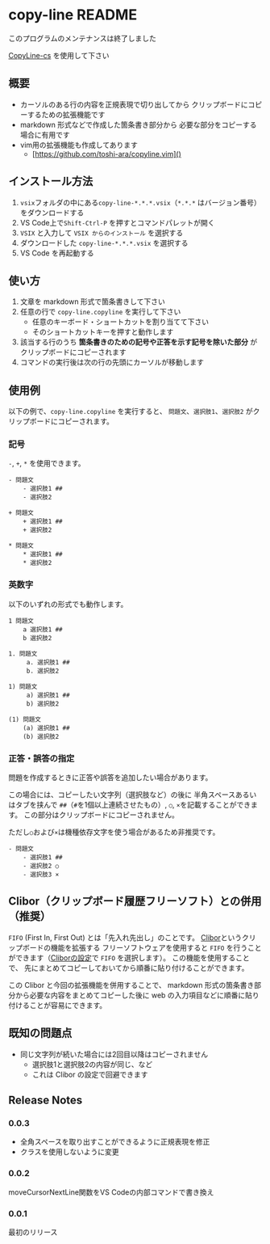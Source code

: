 # copy-line README

このプログラムのメンテナンスは終了しました

[CopyLine-cs](https://github.com/toshi-ara/CopyLine-cs)
を使用して下さい

## 概要

* カーソルのある行の内容を正規表現で切り出してから
  クリップボードにコピーするための拡張機能です
* markdown 形式などで作成した箇条書き部分から
  必要な部分をコピーする場合に有用です
* vim用の拡張機能も作成してあります
    * [https://github.com/toshi-ara/copyline.vim]()

## インストール方法

1. `vsix`フォルダの中にある`copy-line-*.*.*.vsix`（`*.*.*` はバージョン番号）をダウンロードする
1. VS Code上で`Shift-Ctrl-P` を押すとコマンドパレットが開く
1. `VSIX` と入力して `VSIX からのインストール` を選択する
1. ダウンロードした `copy-line-*.*.*.vsix` を選択する
1. VS Code を再起動する 


## 使い方

1. 文章を markdown 形式で箇条書きして下さい
1. 任意の行で `copy-line.copyline` を実行して下さい
   * 任意のキーボード・ショートカットを割り当てて下さい
   * そのショートカットキーを押すと動作します
1. 該当する行のうち
   **箇条書きのための記号や正答を示す記号を除いた部分**
   がクリップボードにコピーされます
1. コマンドの実行後は次の行の先頭にカーソルが移動します

## 使用例

以下の例で、`copy-line.copyline` を実行すると、
`問題文`、`選択肢1`、`選択肢2` がクリップボードにコピーされます。

### 記号

`-`, `+`, `*` を使用できます。

```
- 問題文
    - 選択肢1 ##
    - 選択肢2
```

```
+ 問題文
    + 選択肢1 ##
    + 選択肢2
```

```
* 問題文
    * 選択肢1 ##
    * 選択肢2
```
### 英数字

以下のいずれの形式でも動作します。

```
1 問題文
    a 選択肢1 ##
    b 選択肢2
```

```
1. 問題文
     a. 選択肢1 ##
     b. 選択肢2
```

```
1) 問題文
     a) 選択肢1 ##
     b) 選択肢2
```

```
(1) 問題文
    (a) 選択肢1 ##
    (b) 選択肢2
```

### 正答・誤答の指定

問題を作成するときに正答や誤答を追加したい場合があります。

この場合には、コピーしたい文字列（選択肢など）の後に
半角スペースあるいはタブを挟んで
`##`（`#`を1個以上連続させたもの）,
`○`, `×`を記載することができます。
この部分はクリップボードにコピーされません。

ただし`○`および`×`は機種依存文字を使う場合があるため非推奨です。

```
- 問題文
    - 選択肢1 ##
    - 選択肢2 ○
    - 選択肢3 ×
```


## Clibor（クリップボード履歴フリーソフト）との併用（推奨）

`FIFO` (First In, First Out) とは「先入れ先出し」のことです。
[Clibor][clibor_URL]というクリップボードの機能を拡張する
フリーソフトウェアを使用すると
`FIFO` を行うことができます（[Cliborの設定][clibor_FIDO_LIFO]で `FIFO` を選択します）。
この機能を使用することで、
先にまとめてコピーしておいてから順番に貼り付けることができます。

この Clibor と今回の拡張機能を併用することで、
markdown 形式の箇条書き部分から必要な内容をまとめてコピーした後に
web の入力項目などに順番に貼り付けることが容易にできます。

[clibor_URL]:https://chigusa-web.com/
[clibor_FIDO_LIFO]: https://chigusa-web.com/clibor/fifo-lifo/


## 既知の問題点

* 同じ文字列が続いた場合には2回目以降はコピーされません
  * 選択肢1と選択肢2の内容が同じ、など 
  * これは Clibor の設定で回避できます

## Release Notes

### 0.0.3
- 全角スペースを取り出すことができるように正規表現を修正
- クラスを使用しないように変更

### 0.0.2
moveCursorNextLine関数をVS Codeの内部コマンドで書き換え

### 0.0.1
最初のリリース
